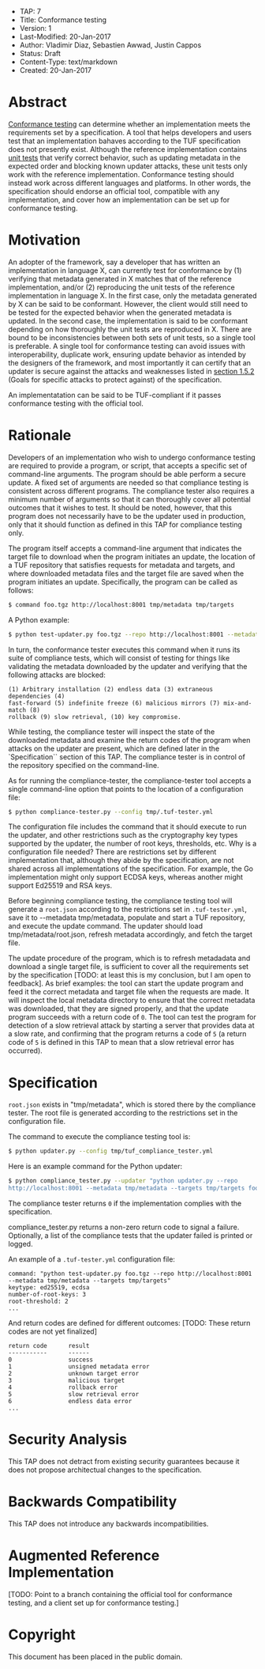 * TAP: 7
* Title: Conformance testing
* Version: 1
* Last-Modified: 20-Jan-2017
* Author: Vladimir Diaz, Sebastien Awwad, Justin Cappos
* Status: Draft
* Content-Type: text/markdown
* Created: 20-Jan-2017

# Abstract

[Conformance testing](https://en.wikipedia.org/wiki/Conformance_testing) can
determine whether an implementation meets the requirements set by a
specification.  A tool that helps developers and users test that an
implementation bahaves according to the TUF specification does not presently
exist.  Although the reference implementation contains [unit
tests](https://github.com/theupdateframework/tuf/tree/6fde6222c9c6abf905ef4a56cf56fe35c4a85e14/tests)
that verify correct behavior, such as updating metadata in the expected order
and blocking known updater attacks, these unit tests only work with the
reference implementation.  Conformance testing should instead work across
different languages and platforms.  In other words, the specification should
endorse an official tool, compatible with any implementation, and cover how an
implementation can be set up for conformance testing.

# Motivation

An adopter of the framework, say a developer that has written an implementation
in language X, can currently test for conformance by (1) verifying that
metadata generated in X matches that of the reference implementation, and/or
(2) reproducing the unit tests of the reference implementation in language X.
In the first case, only the metadata generated by X can be said to be
conformant.  However, the client would still need to be tested for the expected
behavior when the generated metadata is updated.  In the second case, the
implementation is said to be conformant depending on how thoroughly the unit
tests are reproduced in X.  There are bound to be inconsistencies between both
sets of unit tests, so a single tool is preferable.  A single tool for
conformance testing can avoid issues with interoperability, duplicate work,
ensuring update behavior as intended by the designers of the framework, and
most importantly it can certify that an updater is secure against the attacks
and weaknesses listed in [section
1.5.2](https://github.com/theupdateframework/tuf/blob/6fde6222c9c6abf905ef4a56cf56fe35c4a85e14/docs/tuf-spec.txt#L124-L181)
(Goals for specific attacks to protect against) of the specification.

An implementatation can be said to be TUF-compliant if it passes conformance
testing with the official tool.

# Rationale

Developers of an implementation who wish to undergo conformance testing are
required to provide a program, or script, that accepts a specific set of
command-line arguments.  The program should be able perform a secure update.  A
fixed set of arguments are needed so that compliance testing is consistent
across different programs.  The compliance tester also requires a minimum
number of arguments so that it can thoroughly cover all potential outcomes that
it wishes to test.  It should be noted, however, that this program does not
necessarily have to be the updater used in production, only that it should
function as defined in this TAP for compliance testing only.

The program itself accepts a command-line argument that indicates the target
file to download when the program initiates an update, the location of a TUF
repository that satisfies requests for metadata and targets, and where
downloaded metadata files and the target file are saved when the program
initiates an update.  Specifically, the program can be called as follows:

```Bash
$ command foo.tgz http://localhost:8001 tmp/metadata tmp/targets
```

A Python example:

```Bash
$ python test-updater.py foo.tgz --repo http://localhost:8001 --metadata tmp/metadata --targets tmp/targets
```

In turn, the conformance tester executes this command when it runs its suite of
compliance tests, which will consist of testing for things like validating the
metadata downloaded by the updater and verifying that the following attacks are
blocked:

```
(1) Arbitrary installation (2) endless data (3) extraneous dependencies (4)
fast-forward (5) indefinite freeze (6) malicious mirrors (7) mix-and-match (8)
rollback (9) slow retrieval, (10) key compromise.
```

While testing, the compliance tester will inspect the state of the downloaded
metadata and examine the return codes of the program when attacks on the
updater are present, which are defined later in the `Specification`` section of
this TAP.  The compliance tester is in control of the repository specified on
the command-line.

As for running the compliance-tester, the compliance-tester tool accepts a
single command-line option that points to the location of a configuration file:

```Bash
$ python compliance-tester.py --config tmp/.tuf-tester.yml
```

The configuration file includes the command that it should execute to run the
updater, and other restrictions such as the cryptography key types supported by
the updater, the number of root keys, thresholds, etc.  Why is a configuration
file needed?  There are restrictions set by different implementation that,
although they abide by the specification, are not shared across all
implementations of the specification.  For example, the Go implementation might
only support ECDSA keys, whereas another might support Ed25519 and RSA keys.

Before beginning compliance testing, the compliance testing tool will generate
a `root.json` according to the restrictions set in `.tuf-tester.yml`, save it
to --metadata tmp/metadata, populate and start a TUF repository, and execute
the update command.  The updater should load tmp/metadata/root.json, refresh
metadata accordingly, and fetch the target file.

The update procedure of the program, which is to refresh metadadata and
download a single target file, is sufficient to cover all the requirements set
by the specification [TODO: at least this is my conclusion, but I am open to
feedback].  As brief examples: the tool can start the update program and feed
it the correct metadata and target file when the requests are made.  It will
inspect the local metadata directory to ensure that the correct metadata was
downloaded, that they are signed properly, and that the update program succeeds
with a return code of `0`.  The tool can test the program for detection of a
slow retrieval attack by starting a server that provides data at a slow rate,
and confirming that the program returns a code of `5` (a return code of `5` is
defined in this TAP to mean that a slow retrieval error has occurred).

# Specification

`root.json` exists in "tmp/metadata", which is stored there by the
compliance tester.  The root file is generated according to the restrictions
set in the configuration file.

The command to execute the compliance testing tool is:

```Bash
$ python updater.py --config tmp/tuf_compliance_tester.yml
```

Here is an example command for the Python updater:

```Bash
$ python compliance_tester.py --updater "python updater.py --repo
http://localhost:8001 --metadata tmp/metadata --targets tmp/targets foo.tgz"
```

The compliance tester returns `0` if the implementation complies with the
specification.

compliance_tester.py returns a non-zero return code to signal a failure.
Optionally, a list of the compliance tests that the updater failed is printed
or logged.

An example of a `.tuf-tester.yml` configuration file:

```
command: "python test-updater.py foo.tgz --repo http://localhost:8001 --metadata tmp/metadata --targets tmp/targets"
keytype: ed25519, ecdsa
number-of-root-keys: 3
root-threshold: 2
...
```

And return codes are defined for different outcomes:
[TODO: These return codes are not yet finalized]

```
return code      result
-----------      ------
0                success
1                unsigned metadata error
2                unknown target error
3                malicious target
4                rollback error
5                slow retrieval error
6                endless data error
...
```

# Security Analysis

This TAP does not detract from existing security guarantees because it does
not propose architectual changes to the specification.

# Backwards Compatibility

This TAP does not introduce any backwards incompatibilities.

# Augmented Reference Implementation

[TODO: Point to a branch containing the official tool for conformance testing,
and a client set up for conformance testing.]

# Copyright

This document has been placed in the public domain.
